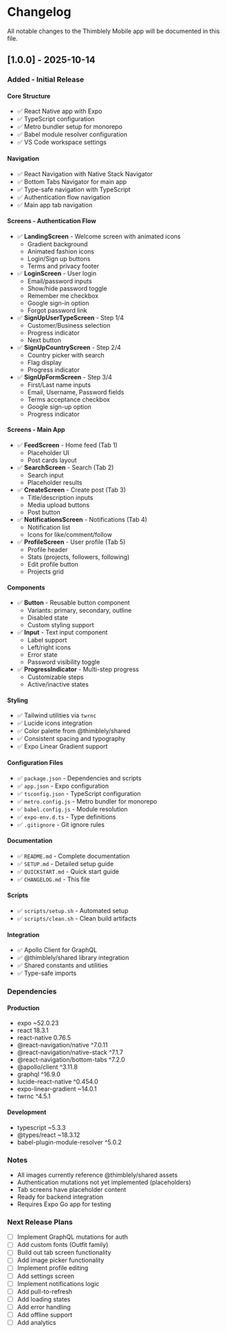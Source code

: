 # Changelog

All notable changes to the Thimblely Mobile app will be documented in this file.

## [1.0.0] - 2025-10-14

### Added - Initial Release

#### Core Structure

- ✅ React Native app with Expo
- ✅ TypeScript configuration
- ✅ Metro bundler setup for monorepo
- ✅ Babel module resolver configuration
- ✅ VS Code workspace settings

#### Navigation

- ✅ React Navigation with Native Stack Navigator
- ✅ Bottom Tabs Navigator for main app
- ✅ Type-safe navigation with TypeScript
- ✅ Authentication flow navigation
- ✅ Main app tab navigation

#### Screens - Authentication Flow

- ✅ **LandingScreen** - Welcome screen with animated icons
  - Gradient background
  - Animated fashion icons
  - Login/Sign up buttons
  - Terms and privacy footer
- ✅ **LoginScreen** - User login
  - Email/password inputs
  - Show/hide password toggle
  - Remember me checkbox
  - Google sign-in option
  - Forgot password link
- ✅ **SignUpUserTypeScreen** - Step 1/4
  - Customer/Business selection
  - Progress indicator
  - Next button
- ✅ **SignUpCountryScreen** - Step 2/4
  - Country picker with search
  - Flag display
  - Progress indicator
- ✅ **SignUpFormScreen** - Step 3/4
  - First/Last name inputs
  - Email, Username, Password fields
  - Terms acceptance checkbox
  - Google sign-up option
  - Progress indicator

#### Screens - Main App

- ✅ **FeedScreen** - Home feed (Tab 1)
  - Placeholder UI
  - Post cards layout
- ✅ **SearchScreen** - Search (Tab 2)
  - Search input
  - Placeholder results
- ✅ **CreateScreen** - Create post (Tab 3)
  - Title/description inputs
  - Media upload buttons
  - Post button
- ✅ **NotificationsScreen** - Notifications (Tab 4)
  - Notification list
  - Icons for like/comment/follow
- ✅ **ProfileScreen** - User profile (Tab 5)
  - Profile header
  - Stats (projects, followers, following)
  - Edit profile button
  - Projects grid

#### Components

- ✅ **Button** - Reusable button component
  - Variants: primary, secondary, outline
  - Disabled state
  - Custom styling support
- ✅ **Input** - Text input component
  - Label support
  - Left/right icons
  - Error state
  - Password visibility toggle
- ✅ **ProgressIndicator** - Multi-step progress
  - Customizable steps
  - Active/inactive states

#### Styling

- ✅ Tailwind utilities via `twrnc`
- ✅ Lucide icons integration
- ✅ Color palette from @thimblely/shared
- ✅ Consistent spacing and typography
- ✅ Expo Linear Gradient support

#### Configuration Files

- ✅ `package.json` - Dependencies and scripts
- ✅ `app.json` - Expo configuration
- ✅ `tsconfig.json` - TypeScript configuration
- ✅ `metro.config.js` - Metro bundler for monorepo
- ✅ `babel.config.js` - Module resolution
- ✅ `expo-env.d.ts` - Type definitions
- ✅ `.gitignore` - Git ignore rules

#### Documentation

- ✅ `README.md` - Complete documentation
- ✅ `SETUP.md` - Detailed setup guide
- ✅ `QUICKSTART.md` - Quick start guide
- ✅ `CHANGELOG.md` - This file

#### Scripts

- ✅ `scripts/setup.sh` - Automated setup
- ✅ `scripts/clean.sh` - Clean build artifacts

#### Integration

- ✅ Apollo Client for GraphQL
- ✅ @thimblely/shared library integration
- ✅ Shared constants and utilities
- ✅ Type-safe imports

### Dependencies

#### Production

- expo ~52.0.23
- react 18.3.1
- react-native 0.76.5
- @react-navigation/native ^7.0.11
- @react-navigation/native-stack ^7.1.7
- @react-navigation/bottom-tabs ^7.2.0
- @apollo/client ^3.11.8
- graphql ^16.9.0
- lucide-react-native ^0.454.0
- expo-linear-gradient ~14.0.1
- twrnc ^4.5.1

#### Development

- typescript ~5.3.3
- @types/react ~18.3.12
- babel-plugin-module-resolver ^5.0.2

### Notes

- All images currently reference @thimblely/shared assets
- Authentication mutations not yet implemented (placeholders)
- Tab screens have placeholder content
- Ready for backend integration
- Requires Expo Go app for testing

### Next Release Plans

- [ ] Implement GraphQL mutations for auth
- [ ] Add custom fonts (Outfit family)
- [ ] Build out tab screen functionality
- [ ] Add image picker functionality
- [ ] Implement profile editing
- [ ] Add settings screen
- [ ] Implement notifications logic
- [ ] Add pull-to-refresh
- [ ] Add loading states
- [ ] Add error handling
- [ ] Add offline support
- [ ] Add analytics
